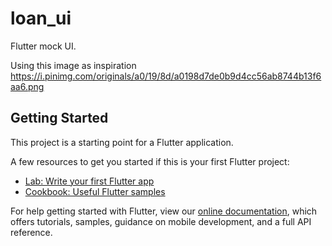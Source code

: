 # loan_ui

Flutter mock UI.

Using this image as inspiration
https://i.pinimg.com/originals/a0/19/8d/a0198d7de0b9d4cc56ab8744b13f6aa6.png

## Getting Started

This project is a starting point for a Flutter application.

A few resources to get you started if this is your first Flutter project:

- [Lab: Write your first Flutter app](https://flutter.dev/docs/get-started/codelab)
- [Cookbook: Useful Flutter samples](https://flutter.dev/docs/cookbook)

For help getting started with Flutter, view our
[online documentation](https://flutter.dev/docs), which offers tutorials,
samples, guidance on mobile development, and a full API reference.
